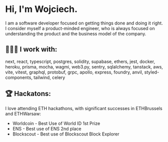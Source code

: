 # Hi, I'm Wojciech.

I am a software developer focused on getting things done and doing it right. I consider myself a product-minded engineer, who is always focused on understanding the product and the business model of the company.

## 🏋🏻‍♀️ I work with:

next, react, typescript, postgres, solidity, supabase, ethers, jest, docker, heroku, prisma, mocha, wagmi, web3.py, sentry, sqlalchemy, tanstack, aws, vite, vitest, graphql, protobuf, grpc, apollo, express, foundry, anvil, styled-components, tailwind, celery


## 🏆 Hackatons:

I love attending ETH hackathons, with significant successes in ETHBrussels and ETHWarsaw:
- Worldcoin - Best Use of World ID 1st Prize
- ENS - Best use of ENS 2nd place
- Blockscout - Best use of Blockscout Block Explorer
